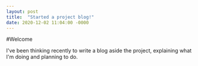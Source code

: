 ```yaml
---
layout: post
title:  "Started a project blog!"
date: 2020-12-02 11:04:00 -0000
---
```


#Welcome

I've been thinking recently to write a blog aside the project, explaining what I'm doing and planning to do.